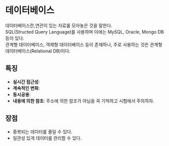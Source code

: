 # 데이터베이스
데이터베이스란,연관이 있는 자료를 모아놓은 것을 말한다. <br>
SQL(Structed Query Language)를 사용하며 이에는 MySQL, Oracle, Mongo DB 등이 있다.<br>
관계형 데이터베이스, 객체형 데이터베이스 등이 존재하나, 주로 사용하는 것은 관계형 데이터베이스(Relational DB)이다. <br>

## 특징
* **실시간 접근성**: 
* **계속적인 변화**:
* **동시공용**:
* **내용에 의한 참조**: 주소에 의한 참조가 아님을 꼭 기억하고 시험에서 주의하자.

## 장점
* 중복되는 데이터를 줄일 수 있다.
* 일관성 있게 데이터를 관리할 수 있다.
